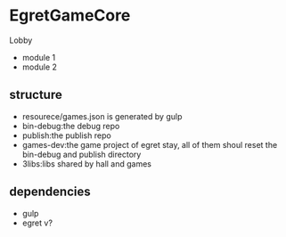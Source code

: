 # EgretGameCore
Lobby  
- module 1
- module 2

## structure
* resourece/games.json is generated by gulp
* bin-debug:the debug repo
* publish:the publish repo
* games-dev:the game project of egret stay, all of them shoul reset the bin-debug and publish directory
* 3libs:libs shared by hall and games

## dependencies
* gulp
* egret v?